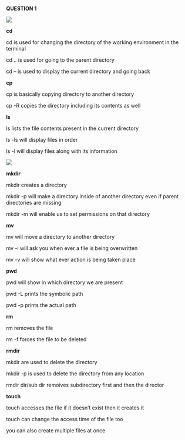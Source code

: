 **QUESTION 1**

![](media/image1.png)

**cd**

cd is used for changing the directory of the working environment in the
terminal

cd .. is used for going to the parent directory

cd – is used to display the current directory and going back

**cp**

cp is basically copying directory to another directory

cp -R copies the directory including its contents as well

**ls**

ls lists the file contents present in the current directory

ls -ls will display files in order

ls -l will display files along with its information

![](media/image2.png)

**mkdir**

mkdir creates a directory

mkdir -p will make a directory inside of another directory even if
parent directories are missing

mkdir -m will enable us to set permissions on that directory

**mv**

mv will move a directory to another directory

mv -i will ask you when ever a file is being overwritten

mv -v will show what ever action is being taken place

**pwd**

pwd will show in which directory we are present

pwd -L prints the symbolic path

pwd -p prints the actual path

**rm**

rm removes the file

rm -f forces the file to be deleted

**rmdir**

mkdir are used to delete the directory

mkdir -p is used to delete the directory from any location

rmdir dir/sub dir remoives subdirectory first and then the director

**touch**

touch accesses the file if it doesn’t exist then it creates it

touch can change the access time of the file too

you can also create multiple files at once
